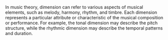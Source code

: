 In music theory, dimension can refer to various aspects of musical elements, such as melody, harmony, rhythm, and timbre. Each dimension represents a particular attribute or characteristic of the musical composition or performance. For example, the tonal dimension may describe the pitch structure, while the rhythmic dimension may describe the temporal patterns and duration.